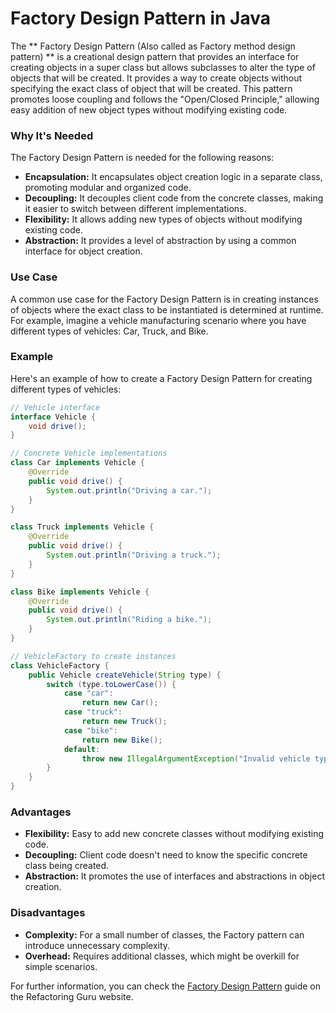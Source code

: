 # Factory Design Pattern in Java

The ** Factory Design Pattern (Also called as Factory method design pattern) ** is a creational design pattern that provides an interface for creating objects in a super class but allows subclasses to alter the type of objects that will be created. It provides a way to create objects without specifying the exact class of object that will be created. This pattern promotes loose coupling and follows the "Open/Closed Principle," allowing easy addition of new object types without modifying existing code.

### Why It's Needed

The Factory Design Pattern is needed for the following reasons:

- **Encapsulation:** It encapsulates object creation logic in a separate class, promoting modular and organized code.
- **Decoupling:** It decouples client code from the concrete classes, making it easier to switch between different implementations.
- **Flexibility:** It allows adding new types of objects without modifying existing code.
- **Abstraction:** It provides a level of abstraction by using a common interface for object creation.

### Use Case

A common use case for the Factory Design Pattern is in creating instances of objects where the exact class to be instantiated is determined at runtime. For example, imagine a vehicle manufacturing scenario where you have different types of vehicles: Car, Truck, and Bike.

### Example

Here's an example of how to create a Factory Design Pattern for creating different types of vehicles:

```java
// Vehicle interface
interface Vehicle {
    void drive();
}

// Concrete Vehicle implementations
class Car implements Vehicle {
    @Override
    public void drive() {
        System.out.println("Driving a car.");
    }
}

class Truck implements Vehicle {
    @Override
    public void drive() {
        System.out.println("Driving a truck.");
    }
}

class Bike implements Vehicle {
    @Override
    public void drive() {
        System.out.println("Riding a bike.");
    }
}

// VehicleFactory to create instances
class VehicleFactory {
    public Vehicle createVehicle(String type) {
        switch (type.toLowerCase()) {
            case "car":
                return new Car();
            case "truck":
                return new Truck();
            case "bike":
                return new Bike();
            default:
                throw new IllegalArgumentException("Invalid vehicle type.");
        }
    }
}
```

### Advantages

- **Flexibility:** Easy to add new concrete classes without modifying existing code.
- **Decoupling:** Client code doesn't need to know the specific concrete class being created.
- **Abstraction:** It promotes the use of interfaces and abstractions in object creation.

### Disadvantages

- **Complexity:** For a small number of classes, the Factory pattern can introduce unnecessary complexity.
- **Overhead:** Requires additional classes, which might be overkill for simple scenarios.

For further information, you can check the [Factory Design Pattern](https://refactoring.guru/design-patterns/factory-method) guide on the Refactoring Guru website.
